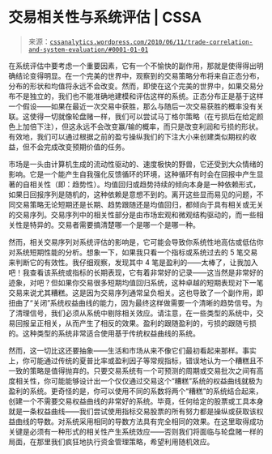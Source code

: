<!--yml

分类：未分类

日期：2024-05-12 18:23:57

-->

# 交易相关性与系统评估 | CSSA

> 来源：[`cssanalytics.wordpress.com/2010/06/11/trade-correlation-and-system-evaluation/#0001-01-01`](https://cssanalytics.wordpress.com/2010/06/11/trade-correlation-and-system-evaluation/#0001-01-01)

在系统评估中要考虑一个重要因素，它有一个不愉快的副作用，那就是使得得出明确结论变得明显。在一个完美的世界中，观察到的交易策略分布将来自正态分布，分布的形状和均值将永远不会改变。然而，即使在这个完美的世界中，如果交易分布不是独立的，我们也不能准确地建模和评估这样的系统。正态分布正是基于这样一个假设——如果在最近一次交易中获胜，那么与随后一次交易获胜的概率没有关联。这使得一切就像轮盘赌一样，我们可以尝试马丁格尔策略（在亏损后在给定颜色上加倍下注），但这永远不会改变赢/输的概率，而只是改变利润和亏损的形状。有效地，我们可以通过根据之前的盈亏操纵我们的下注大小来创建类似期权的收益，但不会完成改变预期价值的任务。

市场是一头由计算机生成的流动性驱动的、速度极快的野兽，它还受到大众情绪的影响。它是一个能产生自我强化反馈循环的环境，这种循环有时会在回报中产生显著的自相关性（即：趋势性）。均值回归或趋势持续的倾向本身是一种依赖形式，如果日回报序列是随机的，这种依赖是意想不到的。离开这些显而易见的问题，不同交易策略无论短期还是长期、趋势跟随还是均值回归，都倾向于具有相关或无关的交易序列。交易序列中的相关性部分是由市场宏观和微观结构驱动的，而一些相关性是特异的。交易者需要搞清楚哪一个是哪一个是哪一种。

然而，相关交易序列对系统评估的影响是，它可能会导致你系统性地高估或低估你对系统短期性能的分析。想象一下，如果我只看一个指标或系统过去的 5 笔交易来判断它的有效性。我仔细观察，发现其中 4 笔是盈利的——太棒了，让我加入吧！我查看该系统或指标的长期表现，它有着非常好的记录——这当然是非常好的迹象，对吧？但如果你交易很多短期均值回归系统，这种卓越的短期表现对下一笔交易来说尤其糟糕。这是因为交易序列通常呈负相关。这也导致了一个副作用，即扭曲了“关闭”系统权益曲线的能力，因为最终这样做需要一个清晰的趋势信号。为了清理信号，我们必须从系统中剔除相关效应。请注意，在一些类型的系统中，交易回报呈正相关，从而产生了相反的效果。盈利的跟随盈利的，亏损的跟随亏损的。这种类型的系统非常适合使用基于传统权益曲线的系统。

然而，这一切比这还要抽象——生活和市场从来不像它们最初看起来那样。事实上，你可能通过传统的夏普比率或盈利因子等常规指标，错误地认为一个糟糕且不一致的策略是值得抛弃的。只要交易系统有一个可预测的周期或交易批次之间有高度相关性，你可能能够设计出一个仅仅通过交易这个“糟糕”系统的权益曲线就极为盈利的系统。更奇怪的是，你可以使用不同的系数将两个“糟糕”的系统结合起来，创建一个不需要交易权益曲线的非常好的系统。毕竟，任何给定的股票或工具本身就是一条权益曲线——我们尝试使用指标交易股票的所有努力都是操纵或获取该权益曲线的导数。对系统采用相同的导数方法具有完全相同的效果。在这里取得成功关键是必须有一种形式的相关性产生系统效应——否则我们将面临与轮盘赌一样的局面，在那里我们疯狂地执行资金管理策略，希望利用随机效应。
